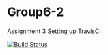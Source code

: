 # Group6-2

Assignment 3 Setting up TravisCI

[![Build Status](https://travis-ci.org/cs361-W16/Group6-2.svg?branch=master)](https://travis-ci.org/cs361-W16/Group6-2)
